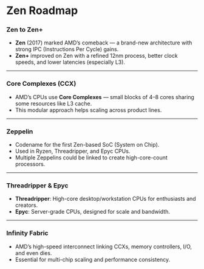 # Zen Roadmap

### Zen to Zen+

* **Zen** (2017) marked AMD’s comeback — a brand-new architecture with strong IPC (Instructions Per Cycle) gains.
* **Zen+** improved on Zen with a refined 12nm process, better clock speeds, and lower latencies (especially L3).

---

### Core Complexes (CCX)

* AMD’s CPUs use **Core Complexes** — small blocks of 4–8 cores sharing some resources like L3 cache.
* This modular approach helps scaling across product lines.

---

### Zeppelin

* Codename for the first Zen-based SoC (System on Chip).
* Used in Ryzen, Threadripper, and Epyc CPUs.
* Multiple Zeppelins could be linked to create high-core-count processors.

---

### Threadripper & Epyc

* **Threadripper**: High-core desktop/workstation CPUs for enthusiasts and creators.
* **Epyc**: Server-grade CPUs, designed for scale and bandwidth.

---

### Infinity Fabric

* AMD’s high-speed interconnect linking CCXs, memory controllers, I/O, and even dies.
* Essential for multi-chip scaling and performance consistency.
